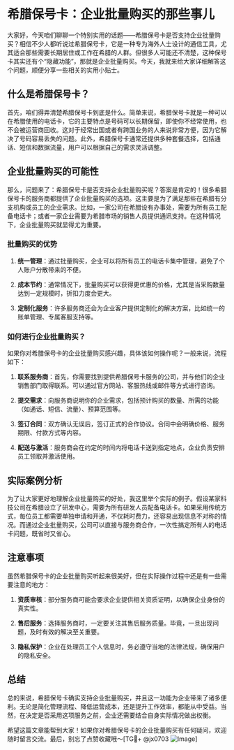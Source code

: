 # 希腊保号卡：企业批量购买的那些事儿

大家好，今天咱们聊聊一个特别实用的话题——希腊保号卡是否支持企业批量购买？相信不少人都听说过希腊保号卡，它是一种专为海外人士设计的通信工具，尤其适合那些需要长期居住或工作在希腊的人群。但很多人可能还不清楚，这种保号卡其实还有个“隐藏功能”，那就是企业批量购买。今天，我就来给大家详细解答这个问题，顺便分享一些相关的实用小贴士。

## 什么是希腊保号卡？

首先，咱们得弄清楚希腊保号卡到底是什么。简单来说，希腊保号卡就是一种可以在希腊使用的电话卡，它的主要特点是号码可以长期保留，即使你不经常使用，也不会被运营商回收。这对于经常出国或者有跨国业务的人来说非常方便，因为它解决了号码容易丢失的问题。此外，希腊保号卡通常还提供多种套餐选择，包括通话、短信和数据流量，用户可以根据自己的需求灵活调整。

## 企业批量购买的可能性

那么，问题来了：希腊保号卡是否支持企业批量购买呢？答案是肯定的！很多希腊保号卡的服务商都提供了企业批量购买的选项。这主要是为了满足那些在希腊有分支机构或员工的企业需求。比如，一家公司在希腊设有办事处，需要为所有员工配备电话卡；或者一家企业需要为希腊市场的销售人员提供通讯支持。在这种情况下，企业批量购买就显得尤为重要。

### 批量购买的优势

1. **统一管理**：通过批量购买，企业可以将所有员工的电话卡集中管理，避免了个人账户分散带来的不便。
   
2. **成本节约**：通常情况下，批量购买可以获得更优惠的价格，尤其是当采购数量达到一定规模时，折扣力度会更大。

3. **定制化服务**：许多服务商还会为企业客户提供定制化的解决方案，比如统一的账单管理、专属客服支持等。

### 如何进行企业批量购买？

如果你对希腊保号卡的企业批量购买感兴趣，具体该如何操作呢？一般来说，流程如下：

1. **联系服务商**：首先，你需要找到提供希腊保号卡服务的公司，并与他们的企业销售部门取得联系。可以通过官方网站、客服热线或邮件等方式进行咨询。

2. **提交需求**：向服务商说明你的企业需求，包括预计购买的数量、所需的功能（如通话、短信、流量）、预算范围等。

3. **签订合同**：双方确认无误后，签订正式的合作协议。合同中会明确价格、服务期限、付款方式等内容。

4. **配送与激活**：服务商会在约定的时间内将电话卡送到指定地点，企业负责安排员工领取并激活使用。

## 实际案例分析

为了让大家更好地理解企业批量购买的好处，我这里举个实际的例子。假设某家科技公司在希腊设立了研发中心，需要为所有研发人员配备电话卡。如果采用传统方式，每位员工都需要单独申请和开通，不仅耗时费力，还容易出现信息不对称的情况。而通过企业批量购买，公司可以直接与服务商合作，一次性搞定所有人的电话卡问题，既省时又省心。

## 注意事项

虽然希腊保号卡的企业批量购买听起来很美好，但在实际操作过程中还是有一些需要注意的地方：

1. **资质审核**：部分服务商可能会要求企业提供相关资质证明，以确保企业身份的真实性。

2. **售后服务**：选择服务商时，一定要关注其售后服务质量。毕竟，一旦出现问题，及时有效的解决至关重要。

3. **隐私保护**：企业在处理员工个人信息时，务必遵守当地的法律法规，确保用户的隐私安全。

## 总结

总的来说，希腊保号卡确实支持企业批量购买，并且这一功能为企业带来了诸多便利。无论是简化管理流程、降低运营成本，还是提升工作效率，都能从中受益。当然，在决定是否采用这项服务之前，企业还需要结合自身实际情况做出权衡。

希望这篇文章能帮到大家！如果你对希腊保号卡的企业批量购买有任何疑问，欢迎随时留言交流。最后，别忘了点赞收藏哦～[TG💪+ @jx0703 ![Image](https://github.com/user-attachments/assets/dbca1d08-cadb-493c-b0ec-ad6f7a83f270)]